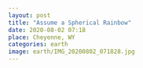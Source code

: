 ```yaml
---
layout: post
title: "Assume a Spherical Rainbow"
date: 2020-08-02 07:18
place: Cheyenne, WY
categories: earth
image: earth/IMG_20200802_071828.jpg
---
```

